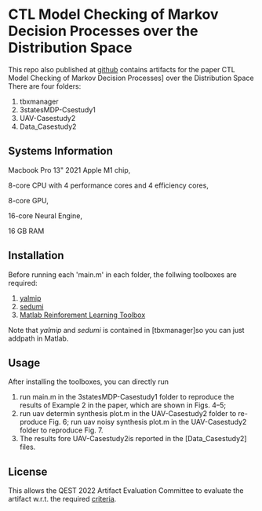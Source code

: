 # CTL Model Checking of Markov Decision Processes over the Distribution Space

This repo also published at [github](https://github.com/anducnguyen/mdp_CTL_BR/tree/main) contains artifacts for the paper CTL Model Checking of Markov Decision Processes] over the Distribution Space
There are four folders:

1. tbxmanager
2. 3statesMDP-Csestudy1
3. UAV-Casestudy2
4. Data_Casestudy2
## Systems Information

Macbook Pro 13" 2021 Apple M1 chip,

8-core CPU with 4 performance cores and 4 efficiency cores,

8-core GPU,

16-core Neural Engine,

16 GB RAM

## Installation

Before running each 'main.m' in each folder, the follwing toolboxes are required:

1. [yalmip](https://yalmip.github.io/tutorial/installation/)
2. [sedumi](https://sedumi.ie.lehigh.edu/?page_id=58)
3. [Matlab Reinforement Learning Toolbox](https://www.mathworks.com/products/reinforcement-learning.html)

Note that *yalmip* and *sedumi* is contained in [tbxmanager]so you can just addpath in Matlab. 

<!-- For *mosek* you will need license file 'mosek.lic', a free version can be obtained with studentship. -->

## Usage

After installing the toolboxes, you can directly run 
1. run main.m in the 3statesMDP-Casestudy1 folder to reproduce the results of Example 2 in the paper, which are shown in Figs. 4–5;
2. run uav determin synthesis plot.m in the UAV-Casestudy2 folder to re- produce Fig. 6; run uav noisy synthesis plot.m in the UAV-Casestudy2 folder to reproduce Fig. 7.
3. The results fore  UAV-Casestudy2is reported in the [Data_Casestudy2] files.
## License
This allows the QEST 2022 Artifact Evaluation Committee to evaluate the artifact w.r.t. the required [criteria](https://www.qest.org/qest2022/artifacts.html#artifact-guidelines).
